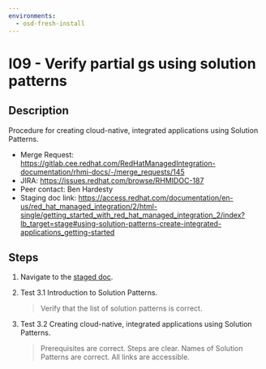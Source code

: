 ```yaml
---
environments:
  - osd-fresh-install
---
```


# I09 - Verify partial gs using solution patterns

## Description

Procedure for creating cloud-native, integrated applications using Solution Patterns.

- Merge Request: https://gitlab.cee.redhat.com/RedHatManagedIntegration-documentation/rhmi-docs/-/merge_requests/145
- JIRA: https://issues.redhat.com/browse/RHMIDOC-187
- Peer contact: Ben Hardesty
- Staging doc link: https://access.redhat.com/documentation/en-us/red_hat_managed_integration/2/html-single/getting_started_with_red_hat_managed_integration_2/index?lb_target=stage#using-solution-patterns-create-integrated-applications_getting-started

## Steps

1. Navigate to the [staged doc](https://access.redhat.com/documentation/en-us/red_hat_managed_integration/2/html-single/getting_started_with_red_hat_managed_integration_2/index?lb_target=stage#using-solution-patterns-create-integrated-applications_getting-started).

2. Test 3.1 Introduction to Solution Patterns.

   > Verify that the list of solution patterns is correct.

3. Test 3.2 Creating cloud-native, integrated applications using Solution Patterns.
   > Prerequisites are correct.
   > Steps are clear.
   > Names of Solution Patterns are correct.
   > All links are accessible.
